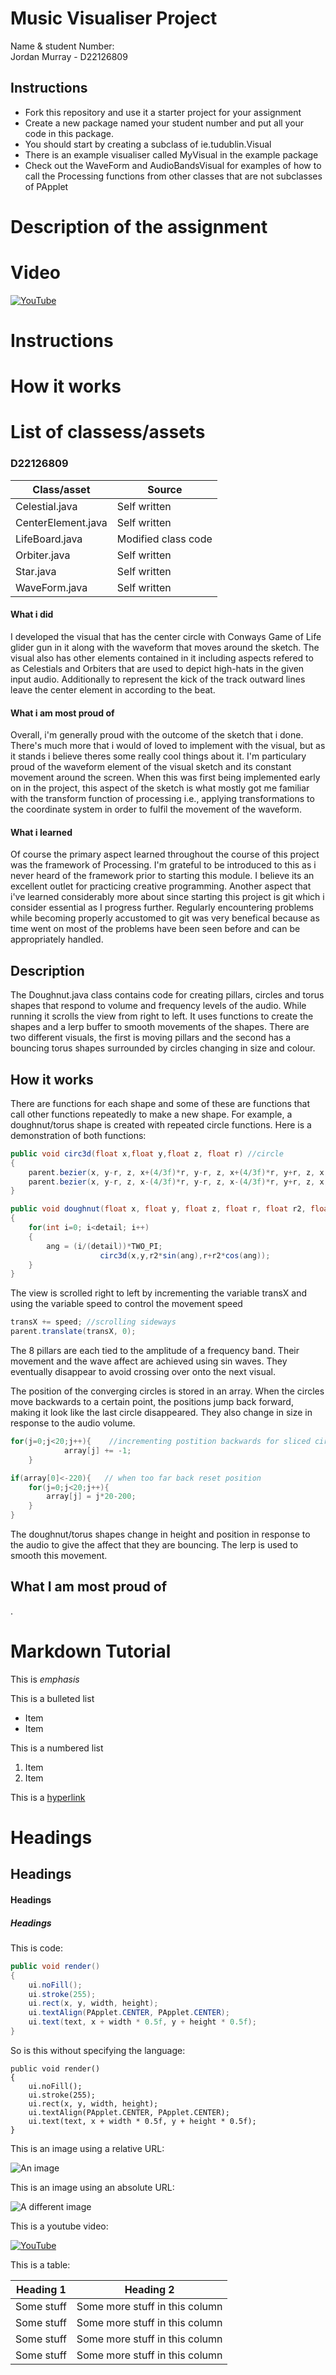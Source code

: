 # Music Visualiser Project

Name & student Number: 
<br />Jordan Murray - D22126809

## Instructions
- Fork this repository and use it a starter project for your assignment
- Create a new package named your student number and put all your code in this package.
- You should start by creating a subclass of ie.tudublin.Visual
- There is an example visualiser called MyVisual in the example package
- Check out the WaveForm and AudioBandsVisual for examples of how to call the Processing functions from other classes that are not subclasses of PApplet

# Description of the assignment

# Video
[![YouTube](http://img.youtube.com/vi/HA9LgluDzpc/0.jpg)](https://www.youtube.com/watch?v=HA9LgluDzpc)

# Instructions

# How it works

# List of classess/assets
### D22126809
| Class/asset | Source |
|-----------|-----------|
|Celestial.java| Self written|
|CenterElement.java | Self written |
|LifeBoard.java | Modified class code |
|Orbiter.java | Self written |
|Star.java | Self written |
|WaveForm.java | Self written |

#### What i did
I developed the visual that has the center circle with Conways Game of Life glider gun in it 
along with the waveform that moves around the sketch. The visual also has other elements contained 
in it including aspects refered to as Celestials and Orbiters that are used to depict high-hats in
the given input audio. Additionally to represent the kick of the track outward lines leave the
center element in according to the beat.

#### What i am most proud of
Overall, i'm generally proud with the outcome of the sketch that i done. There's much more that i
would of loved to implement with the visual, but as it stands i believe theres some really cool
things about it. I'm particulary proud of the waveform element of the visual sketch and its
constant movement around the screen. When this was first being implemented early on in the project, 
this aspect of the sketch is what mostly got me familiar with the transform function of processing
i.e., applying transformations to the coordinate system in order to fulfil the movement of the
waveform.

#### What i learned
Of course the primary aspect learned throughout the course of this project was the framework of
Processing. I'm grateful to be introduced to this as i never heard of the framework prior to 
starting this module. I believe its an excellent outlet for practicing creative programming.
Another aspect that i've learned considerably more about since starting this project is git which
i consider essential as I progress further. Regularly encountering problems while becoming 
properly accustomed to git was very benefical because as time went on most of the problems 
have been seen before and can be appropriately handled.



## Description 

The Doughnut.java class contains code for creating pillars, circles and torus shapes that respond to volume and frequency levels of the audio. While running it scrolls the view from right to left. It uses functions to create the shapes and a lerp buffer to smooth movements of the shapes. There are two different visuals, the first is moving pillars and the second has a bouncing torus shapes surrounded by circles changing in size and colour. 

 
## How it works 

There are functions for each shape and some of these are functions that call other functions repeatedly to make a new shape. For example, a doughnut/torus shape is created with repeated circle functions. Here is a demonstration of both functions: 

```Java 
public void circ3d(float x,float y,float z, float r) //circle 
{ 
    parent.bezier(x, y-r, z, x+(4/3f)*r, y-r, z, x+(4/3f)*r, y+r, z, x, y+r, z);//right 
    parent.bezier(x, y-r, z, x-(4/3f)*r, y-r, z, x-(4/3f)*r, y+r, z, x, y+r, z);//left 
} 
 ``` 
```Java 
public void doughnut(float x, float y, float z, float r, float r2, float detail) //repeated circles to make doughnut 
{ 
    for(int i=0; i<detail; i++)   
    { 
        ang = (i/(detail))*TWO_PI; 
                    circ3d(x,y,r2*sin(ang),r+r2*cos(ang)); 
    } 
} 
``` 

The view is scrolled right to left by incrementing the variable transX and using the variable speed to control the movement speed  

```Java 
transX += speed; //scrolling sideways 
parent.translate(transX, 0);
```

The 8 pillars are each tied to the amplitude of a frequency band. Their movement and the wave affect are achieved using sin waves. They eventually disappear to avoid crossing over onto the next visual.  

The position of the converging circles is stored in an array. When the circles move backwards to a certain point, the positions jump back forward, making it look like the last circle disappeared. They also change in size in response to the audio volume. 

```Java 
for(j=0;j<20;j++){    //incrementing postition backwards for sliced circles 
            array[j] += -1; 
    } 

if(array[0]<-220){   // when too far back reset position 
    for(j=0;j<20;j++){ 
        array[j] = j*20-200; 
    } 
} 
``` 

The doughnut/torus shapes change in height and position in response to the audio to give the affect that they are bouncing. The lerp is used to smooth this movement.  

## What I am most proud of 
.




# Markdown Tutorial

This is *emphasis*

This is a bulleted list

- Item
- Item

This is a numbered list

1. Item
1. Item

This is a [hyperlink](http://bryanduggan.org)

# Headings
## Headings
#### Headings
##### Headings

This is code:

```Java
public void render()
{
	ui.noFill();
	ui.stroke(255);
	ui.rect(x, y, width, height);
	ui.textAlign(PApplet.CENTER, PApplet.CENTER);
	ui.text(text, x + width * 0.5f, y + height * 0.5f);
}
```

So is this without specifying the language:

```
public void render()
{
	ui.noFill();
	ui.stroke(255);
	ui.rect(x, y, width, height);
	ui.textAlign(PApplet.CENTER, PApplet.CENTER);
	ui.text(text, x + width * 0.5f, y + height * 0.5f);
}
```

This is an image using a relative URL:

![An image](images/p8.png)

This is an image using an absolute URL:

![A different image](https://bryanduggandotorg.files.wordpress.com/2019/02/infinite-forms-00045.png?w=595&h=&zoom=2)

This is a youtube video:

[![YouTube](http://img.youtube.com/vi/J2kHSSFA4NU/0.jpg)](https://www.youtube.com/watch?v=J2kHSSFA4NU)

This is a table:

| Heading 1 | Heading 2 |
|-----------|-----------|
|Some stuff | Some more stuff in this column |
|Some stuff | Some more stuff in this column |
|Some stuff | Some more stuff in this column |
|Some stuff | Some more stuff in this column |

